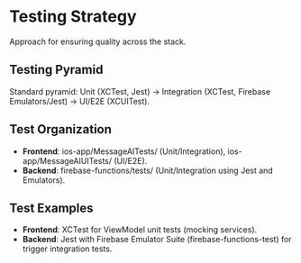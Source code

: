 # Testing Strategy

Approach for ensuring quality across the stack.

## Testing Pyramid

Standard pyramid: Unit (XCTest, Jest) -> Integration (XCTest, Firebase Emulators/Jest) -> UI/E2E (XCUITest).

## Test Organization

- **Frontend**: ios-app/MessageAITests/ (Unit/Integration), ios-app/MessageAIUITests/ (UI/E2E).
- **Backend**: firebase-functions/tests/ (Unit/Integration using Jest and Emulators).

## Test Examples

- **Frontend**: XCTest for ViewModel unit tests (mocking services).
- **Backend**: Jest with Firebase Emulator Suite (firebase-functions-test) for trigger integration tests.
